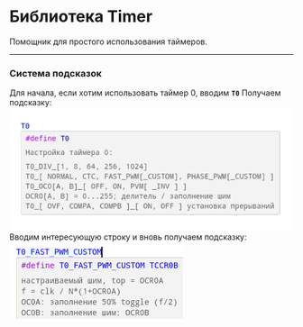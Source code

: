 # Библиотека Timer

Помощник для простого использования таймеров.

---
### Система подсказок
Для начала, если хотим использовать таймер 0, вводим **`T0`**
Получаем подсказку:
![](1732487403955.webp)
Вводим интересующую строку и вновь получаем подсказку:
![](1732489530453.webp)
